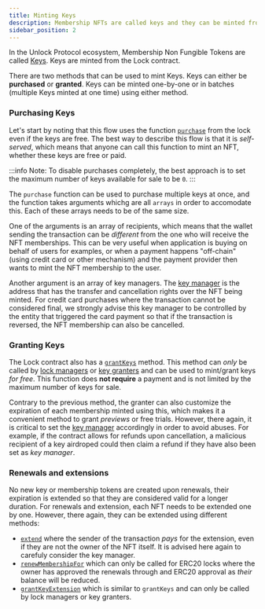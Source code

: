 ```yaml
---
title: Minting Keys
description: Membership NFTs are called keys and they can be minted from the Lock contract using two different methods.
sidebar_position: 2
---
```


In the Unlock Protocol ecosystem, Membership Non Fungible Tokens are called [Keys](https://unlock-protocol.com/guides/locksmith-lingo/). Keys are minted from the Lock contract.

There are two methods that can be used to mint Keys. Keys can either be **purchased** or **granted**. Keys can be minted one-by-one or in batches (multiple Keys minted at one time) using either method.

### Purchasing Keys

Let's start by noting that this flow uses the function [`purchase`](/core-protocol/smart-contracts-api/PublicLock#purchase) from the lock even if the keys are free. The best way to describe this flow is that it is _self-served_, which means that anyone can call this function to mint an NFT, whether these keys are free or paid.

:::info
Note: To disable purchases completely, the best approach is to set the maximum number of keys available for sale to be `0`.
:::

The `purchase` function can be used to purchase multiple keys at once, and the function takes arguments whichg are all `arrays` in order to accomodate this. Each of these arrays needs to be of the same size.

One of the arguments is an array of recipients, which means that the wallet sending the transaction can be _different_ from the one who will receive the NFT memberships. This can be very useful when application is buying on behalf of users for examples, or when a payment happens "off-chain" (using credit card or other mechanism) and the payment provider then wants to mint the NFT membership to the user.

Another argument is an array of key managers. The [key manager](/core-protocol/public-lock/access-control#keymanager) is the address that has the transfer and cancellation rights over the NFT being minted. For credit card purchases where the transaction cannot be considered final, we strongly advise this key manager to be controlled by the entity that triggered the card payment so that if the transaction is reversed, the NFT membership can also be cancelled.

### Granting Keys

The Lock contract also has a [`grantKeys`](/core-protocol/smart-contracts-api/PublicLock#grantkeys) method. This method can _only_ be called by [lock managers](/core-protocol/public-lock/access-control#lockmanager) or [key granters](/core-protocol/public-lock/access-control#keygranter) and can be used to mint/grant keys _for free_. This function does **not require** a payment and is not limited by the maximum number of keys for sale.

Contrary to the previous method, the granter can also customize the expiration of each membership minted using this, which makes it a convenient method to grant _previews_ or free trials. However, there again, it is critical to set the [key manager](/core-protocol/public-lock/access-control#keymanager) accordingly in order to avoid abuses. For example, if the contract allows for refunds upon cancellation, a malicious recipient of a key airdroped could then claim a refund if they have also been set as _key manager_.

### Renewals and extensions

No new key or membership tokens are created upon renewals, their expiration is extended so that they are considered valid for a longer duration. For renewals and extension, each NFT needs to be extended one by one. However, there again, they can be extended using different methods:

- [`extend`](/core-protocol/smart-contracts-api/PublicLock#extend) where the sender of the transaction _pays_ for the extension, even if they are not the owner of the NFT itself. It is advised here again to carefuly consider the key manager.
- [`renewMembershipFor`](/core-protocol/smart-contracts-api/PublicLock#renewmembershipfor) which can only be called for ERC20 locks where the owner has approved the renewals through and ERC20 approval as _their_ balance will be reduced.
- [`grantKeyExtension`](/core-protocol/smart-contracts-api/PublicLock#grantkeyextension) which is similar to `grantKeys` and can only be called by lock managers or key granters.
